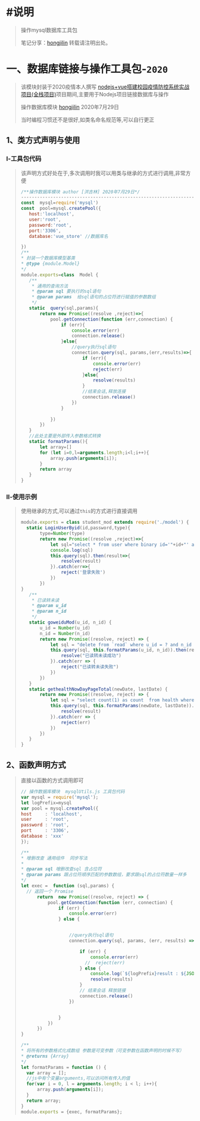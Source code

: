 # #说明

>操作mysql数据库工具包 
>
>笔记分享：[hongjilin](https://gitee.com/hongjilin)
>转载请注明出处。

# 一、数据库链接与操作工具包-`2020`

>该模块封装于2020疫情本人撰写 [nodejs+vue搭建校园疫情防控系统实战项目(全栈项目)](https://www.bilibili.com/video/BV1Z54y1y79p?share_source=copy_web)项目期间,主要用于Nodejs项目链接数据库与操作
>
>操作数据库模块 [hongjilin](https://gitee.com/hongjilin) 2020年7月29日
>
>当时编程习惯还不是很好,如类名命名规范等,可以自行更正

## 1、类方式声明与使用

### Ⅰ-工具包代码

>该声明方式好处在于,多次调用时我可以用类与继承的方式进行调用,非常方便
>
>```js
>/**操作数据库模块 author [洪吉林] 2020年7月29日*/
>----------------------------------------------------------------------------              
>const  mysql=require('mysql')
>const  pool=mysql.createPool({ 
>    host:'localhost',
>    user:'root',
>    password:'root',
>    port:'3306',
>    database:'vue_store' //数据库名
>
>})
>/**
> * 封装一个数据库模型基类
> * @type {module.Model}
> */
>module.exports=class  Model {
>    /**
>     * 通用的查询方法
>     * @param sql 要执行的sql语句
>     * @param params  给sql语句的占位符进行赋值的参数数组
>     */
>    static  query(sql,params){
>        return new Promise((resolve ,reject)=>{
>            pool.getConnection(function (err,connection) {
>                if (err){
>                    console.error(err)
>                    connection.release()
>                }else{
>                    //query执行sql语句
>                    connection.query(sql, params,(err,results)=>{
>                        if (err){
>                            console.error(err)
>                            reject(err)
>                        }else{
>                            resolve(results)
>                        }
>                        //结束会话,释放连接
>                        connection.release()
>                    })
>                }
>                
>            })
>        })
>    }
>    //此处主要是外部传入参数格式转换
>    static formatParams(){
>        let array=[]
>        for (let i=0,l=arguments.length;i<l;i++){
>            array.push(arguments[i]);
>        }
>        return array
>    }
>}
>
>```

### Ⅱ-使用示例

>使用继承的方式,可以通过`this`的方式进行直接调用
>
>```js
>module.exports = class student_mod extends require('./model') {
>   static LoginUserByid(id,password,type){
>        type=Number(type)
>        return new Promise((resolve ,reject)=>{
>            let sql="select * from user where binary id='"+id+"' and password='"+password+"' and type= "+type
>            console.log(sql)
>            this.query(sql).then(result=>{
>                resolve(result)
>            }).catch(err=>{
>                reject('登录失败')
>            })
>        })
>}
>    /**
>     * 已读转未读
>     * @param u_id
>     * @param n_id
>     */
>    static goweiduMod(u_id, n_id) {
>        u_id = Number(u_id)
>        n_id = Number(n_id)
>        return new Promise((resolve, reject) => {
>            let sql = "delete from `read` where u_id = ? and n_id = ? "
>            this.query(sql, this.formatParams(u_id, n_id)).then(result => {
>                resolve("已读转未读成功")
>            }).catch(err => {
>                reject("已读转未读失败")
>            })
>        })
>    }
>    static gethealthNowDayPageTotal(newDate, lastDate) {
>        return new Promise((resolve, reject) => {
>            let sql = "select count(1) as count  from health where createtime between ? and ?"
>            this.query(sql, this.formatParams(newDate, lastDate)).then(result => {
>                resolve(result)
>            }).catch(err => {
>                reject(err)
>            })
>        })
>    }
>}
>```

## 2、函数声明方式

>直接以函数的方式调用即可
>
>```js
>// 操作数据库模块  mysqlUtils.js 工具包代码
>var mysql = require('mysql');
>let logPrefix=mysql
>var pool = mysql.createPool({
>host     : 'localhost',
>user     : 'root',
>password : 'root',
>port     : '3306',
>database : 'xxx'
>});
>
>/**
>* 增删改查 通用组件  同步写法
>*
>* @param sql 增删改查sql 含占位符
>* @param params 跟占位符顺序匹配的参数数组，要求跟sql的占位符数量一样多
>*/
>let exec =  function (sql,params) {
>   // 返回一个 Promise
>       return  new Promise((resolve, reject) => {
>           pool.getConnection(function (err, connection) {
>               if (err) {
>                   console.error(err)
>               } else {
>
>
>                   //query执行sql语句
>                   connection.query(sql, params, (err, results) => {
>
>                       if (err) {
>                           console.error(err)
>                         //  reject(err)
>                       } else {
>                           console.log(`${logPrefix}result : ${JSON.stringify(results)}`);
>                           resolve(results)
>                       }
>                       // 结束会话 释放链接
>                       connection.release()
>                   })
>
>
>               }
>           })
>       })
>}
>
>/**
>* 将所有的参数格式化成数组 参数是可变参数（可变参数在函数声明的时候不写）
>* @returns {Array}
>*/
>let formatParams = function () {
>   var array = [];
>   //js中有个变量arguments,可以访问所有传入的值
>   for(var i = 0, l = arguments.length; i < l; i++){
>       array.push(arguments[i]);
>   }
>   return array;
>}
>module.exports = {exec, formatParams};
>
>```
>
>